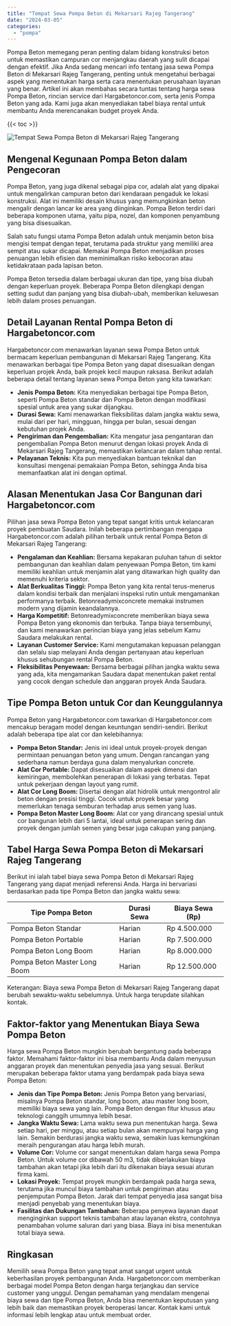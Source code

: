 ```yaml
---
title: "Tempat Sewa Pompa Beton di Mekarsari Rajeg Tangerang"
date: "2024-03-05"
categories: 
  - "pompa"
---
```




Pompa Beton memegang peran penting dalam bidang konstruksi beton untuk memastikan campuran cor menjangkau daerah yang sulit dicapai dengan efektif. Jika Anda sedang mencari info tentang jasa sewa Pompa Beton di Mekarsari Rajeg Tangerang, penting untuk mengetahui berbagai aspek yang menentukan harga serta cara menentukan perusahaan layanan yang benar. Artikel ini akan membahas secara tuntas tentang harga sewa Pompa Beton, rincian service dari Hargabetoncor.com, serta jenis Pompa Beton yang ada. Kami juga akan menyediakan tabel biaya rental untuk membantu Anda merencanakan budget proyek Anda.

{{< toc >}}

![Tempat Sewa Pompa Beton di Mekarsari Rajeg Tangerang](https://hargareadymixid.github.io/pompa/concrete-pump%20(7).png)

## Mengenal Kegunaan Pompa Beton dalam Pengecoran

Pompa Beton, yang juga dikenal sebagai pipa cor, adalah alat yang dipakai untuk mengalirkan campuran beton dari kendaraan pengaduk ke lokasi konstruksi. Alat ini memiliki desain khusus yang memungkinkan beton mengalir dengan lancar ke area yang diinginkan. Pompa Beton terdiri dari beberapa komponen utama, yaitu pipa, nozel, dan komponen penyambung yang bisa disesuaikan.

Salah satu fungsi utama Pompa Beton adalah untuk menjamin beton bisa mengisi tempat dengan tepat, terutama pada struktur yang memiliki area sempit atau sukar dicapai. Memakai Pompa Beton menjadikan proses penuangan lebih efisien dan meminimalkan risiko kebocoran atau ketidakrataan pada lapisan beton.

Pompa Beton tersedia dalam berbagai ukuran dan tipe, yang bisa diubah dengan keperluan proyek. Beberapa Pompa Beton dilengkapi dengan setting sudut dan panjang yang bisa diubah-ubah, memberikan keluwesan lebih dalam proses penuangan.

## Detail Layanan Rental Pompa Beton di Hargabetoncor.com

Hargabetoncor.com menawarkan layanan sewa Pompa Beton untuk bermacam keperluan pembangunan di Mekarsari Rajeg Tangerang. Kita menawarkan berbagai tipe Pompa Beton yang dapat disesuaikan dengan keperluan projek Anda, baik projek kecil maupun raksasa. Berikut adalah beberapa detail tentang layanan sewa Pompa Beton yang kita tawarkan:

- **Jenis Pompa Beton:** Kita menyediakan berbagai tipe Pompa Beton, seperti Pompa Beton standar dan Pompa Beton dengan modifikasi spesial untuk area yang sukar dijangkau.
- **Durasi Sewa:** Kami menawarkan fleksibilitas dalam jangka waktu sewa, mulai dari per hari, mingguan, hingga per bulan, sesuai dengan kebutuhan projek Anda.
- **Pengiriman dan Pengembalian:** Kita mengatur jasa pengantaran dan pengembalian Pompa Beton menurut dengan lokasi proyek Anda di Mekarsari Rajeg Tangerang, memastikan kelancaran dalam tahap rental.
- **Pelayanan Teknis:** Kita pun menyediakan bantuan teknikal dan konsultasi mengenai pemakaian Pompa Beton, sehingga Anda bisa memanfaatkan alat ini dengan optimal.

## Alasan Menentukan Jasa Cor Bangunan dari Hargabetoncor.com

Pilihan jasa sewa Pompa Beton yang tepat sangat kritis untuk kelancaran proyek pembuatan Saudara. Inilah beberapa pertimbangan mengapa Hargabetoncor.com adalah pilihan terbaik untuk rental Pompa Beton di Mekarsari Rajeg Tangerang:

- **Pengalaman dan Keahlian:** Bersama kepakaran puluhan tahun di sektor pembangunan dan keahlian dalam penyewaan Pompa Beton, tim kami memiliki keahlian untuk menjamin alat yang ditawarkan high quality dan memenuhi kriteria sektor.
- **Alat Berkualitas Tinggi:** Pompa Beton yang kita rental terus-menerus dalam kondisi terbaik dan menjalani inspeksi rutin untuk mengamankan performanya terbaik. Betonreadymixconcrete memakai instrumen modern yang dijamin keandalannya.
- **Harga Kompetitif:** Betonreadymixconcrete memberikan biaya sewa Pompa Beton yang ekonomis dan terbuka. Tanpa biaya tersembunyi, dan kami menawarkan perincian biaya yang jelas sebelum Kamu Saudara melakukan rental.
- **Layanan Customer Service:** Kami mengutamakan kepuasan pelanggan dan selalu siap melayani Anda dengan pertanyaan atau keperluan khusus sehubungan rental Pompa Beton.
- **Fleksibilitas Penyewaan:** Bersama berbagai pilihan jangka waktu sewa yang ada, kita mengamankan Saudara dapat menentukan paket rental yang cocok dengan schedule dan anggaran proyek Anda Saudara.

## Tipe Pompa Beton untuk Cor dan Keunggulannya

Pompa Beton yang Hargabetoncor.com tawarkan di Hargabetoncor.com mencakup beragam model dengan keuntungan sendiri-sendiri. Berikut adalah beberapa tipe alat cor dan kelebihannya:

- **Pompa Beton Standar:** Jenis ini ideal untuk proyek-proyek dengan permintaan penuangan beton yang umum. Dengan rancangan yang sederhana namun berdaya guna dalam menyalurkan concrete.
- **Alat Cor Portable:** Dapat disesuaikan dalam aspek dimensi dan kemiringan, membolehkan penerapan di lokasi yang terbatas. Tepat untuk pekerjaan dengan layout yang rumit.
- **Alat Cor Long Boom:** Disertai dengan alat hidrolik untuk mengontrol alir beton dengan presisi tinggi. Cocok untuk proyek besar yang memerlukan tenaga semburan terhadap arus semen yang luas.
- **Pompa Beton Master Long Boom:** Alat cor yang dirancang spesial untuk cor bangunan lebih dari 5 lantai, ideal untuk penerapan sering dan proyek dengan jumlah semen yang besar juga cakupan yang panjang.

## Tabel Harga Sewa Pompa Beton di Mekarsari Rajeg Tangerang

Berikut ini ialah tabel biaya sewa Pompa Beton di Mekarsari Rajeg Tangerang yang dapat menjadi referensi Anda. Harga ini bervariasi berdasarkan pada tipe Pompa Beton dan jangka waktu sewa:

| Tipe Pompa Beton | Durasi Sewa | Biaya Sewa (Rp) |
| --- | --- | --- |
| Pompa Beton Standar | Harian | Rp 4.500.000 |
| Pompa Beton Portable | Harian | Rp 7.500.000 |
| Pompa Beton Long Boom | Harian | Rp 8.000.000 |
| Pompa Beton Master Long Boom | Harian | Rp 12.500.000 |

Keterangan: Biaya sewa Pompa Beton di Mekarsari Rajeg Tangerang dapat berubah sewaktu-waktu sebelumnya. Untuk harga terupdate silahkan kontak.

## Faktor-faktor yang Menentukan Biaya Sewa Pompa Beton

Harga sewa Pompa Beton mungkin berubah bergantung pada beberapa faktor. Memahami faktor-faktor ini bisa membantu Anda dalam menyusun anggaran proyek dan menentukan penyedia jasa yang sesuai. Berikut merupakan beberapa faktor utama yang berdampak pada biaya sewa Pompa Beton:

- **Jenis dan Tipe Pompa Beton:** Jenis Pompa Beton yang bervariasi, misalnya Pompa Beton standar, long boom, atau master long boom, memiliki biaya sewa yang lain. Pompa Beton dengan fitur khusus atau teknologi canggih umumnya lebih besar.
- **Jangka Waktu Sewa:** Lama waktu sewa pun menentukan harga. Sewa setiap hari, per minggu, atau setiap bulan akan mempunyai harga yang lain. Semakin berdurasi jangka waktu sewa, semakin luas kemungkinan meraih pengurangan atau harga lebih murah.
- **Volume Cor:** Volume cor sangat menentukan dalam harga sewa Pompa Beton. Untuk volume cor dibawah 50 m3, tidak diberlakukan biaya tambahan akan tetapi jika lebih dari itu dikenakan biaya sesuai aturan firma kami.
- **Lokasi Proyek:** Tempat proyek mungkin berdampak pada harga sewa, terutama jika muncul biaya tambahan untuk pengiriman atau penjemputan Pompa Beton. Jarak dari tempat penyedia jasa sangat bisa menjadi penyebab yang menentukan biaya.
- **Fasilitas dan Dukungan Tambahan:** Beberapa penyewa layanan dapat menginginkan support teknis tambahan atau layanan ekstra, contohnya penambahan volume saluran dari yang biasa. Biaya ini bisa menentukan total biaya sewa.

## Ringkasan

Memilih sewa Pompa Beton yang tepat amat sangat urgent untuk keberhasilan proyek pembangunan Anda. Hargabetoncor.com memberikan berbagai model Pompa Beton dengan harga terjangkau dan service customer yang unggul. Dengan pemahaman yang mendalam mengenai biaya sewa dan tipe Pompa Beton, Anda bisa menentukan keputusan yang lebih baik dan memastikan proyek beroperasi lancar. Kontak kami untuk informasi lebih lengkap atau untuk membuat order.
